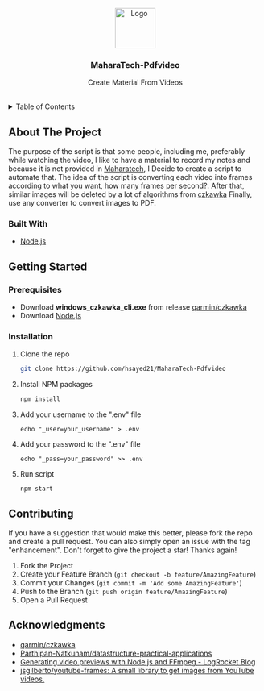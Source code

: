 <!-- PROJECT LOGO -->
<br />
<div align="center">
  <a href="https://github.com/hsayed21/MaharaTech-Pdfvideo">
    <img src="https://i.imgur.com/TvHFmrP.png" alt="Logo" width="80" height="80">
  </a>

  <h3 align="center">MaharaTech-Pdfvideo</h3>

  <p align="center">
    Create Material From Videos
    <br />
    <br />
  </p>
</div>

<!-- TABLE OF CONTENTS -->
<details>
  <summary>Table of Contents</summary>
  <ol>
    <li>
      <a href="#about-the-project">About The Project</a>
      <ul>
        <li><a href="#built-with">Built With</a></li>
      </ul>
    </li>
    <li>
      <a href="#getting-started">Getting Started</a>
      <ul>
        <li><a href="#prerequisites">Prerequisites</a></li>
        <li><a href="#installation">Installation</a></li>
      </ul>
    </li>
    <li><a href="#contributing">Contributing</a></li>
    <li><a href="#acknowledgments">Acknowledgments</a></li>
  </ol>
</details>



<!-- ABOUT THE PROJECT -->
## About The Project

The purpose of the script is that some people, including me, preferably while watching the video, I like to have a material to record my notes and because it is not provided in [Maharatech](https://maharatech.gov.eg), I Decide to create a script to automate that.
The idea of the script is converting each video into frames according to what you want, how many frames per second?.
After that, similar images will be deleted by a lot of algorithms from  [czkawka](https://github.com/qarmin/czkawka)
Finally, use any converter to convert images to PDF.


### Built With
* [Node.js](https://nodejs.org/)



<!-- GETTING STARTED -->
## Getting Started
### Prerequisites

- Download <b>windows_czkawka_cli.exe</b> from release [qarmin/czkawka](https://github.com/qarmin/czkawka/releases/)
- Download [Node.js](https://nodejs.org/en/)

### Installation

1. Clone the repo
   ```sh
   git clone https://github.com/hsayed21/MaharaTech-Pdfvideo
   ```
2. Install NPM packages
   ```sh
   npm install
   ```
3.  Add your username to the ".env" file
    ```
    echo "_user=your_username" > .env
    ```
4.  Add your password to the ".env" file
    ```
    echo "_pass=your_password" >> .env
    ```
5.  Run script
    ```
    npm start
    ```

<!-- CONTRIBUTING -->
## Contributing

If you have a suggestion that would make this better, please fork the repo and create a pull request. You can also simply open an issue with the tag "enhancement".
Don't forget to give the project a star! Thanks again!

1. Fork the Project
2. Create your Feature Branch (`git checkout -b feature/AmazingFeature`)
3. Commit your Changes (`git commit -m 'Add some AmazingFeature'`)
4. Push to the Branch (`git push origin feature/AmazingFeature`)
5. Open a Pull Request



<!-- ACKNOWLEDGMENTS -->
## Acknowledgments

* [qarmin/czkawka](https://github.com/qarmin/czkawka)
* [Parthipan-Natkunam/datastructure-practical-applications](https://github.com/Parthipan-Natkunam/datastructure-practical-applications/tree/master/hashmap)
* [Generating video previews with Node.js and FFmpeg - LogRocket Blog](https://blog.logrocket.com/generating-video-previews-with-node-js-and-ffmpeg/)
* [jsgilberto/youtube-frames: A small library to get images from YouTube videos.](https://github.com/jsgilberto/youtube-frames)
